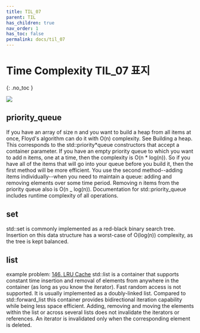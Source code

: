 ```yaml
---
title: TIL_07
parent: TIL
has_children: true
nav_order: 1
has_toc: false
permalink: docs/til_07
---
```


# Time Complexity TIL_07 표지

{: .no_toc }

![](../../_site/assets/images/time_complexity.png)

## priority_queue

If you have an array of size n and you want to build a heap from all items at once, Floyd's algorithm can do it with O(n) complexity. See Building a heap. This corresponds to the std::priority*queue constructors that accept a container parameter.
If you have an empty priority queue to which you want to add n items, one at a time, then the complexity is O(n * log(n)).
So if you have all of the items that will go into your queue before you build it, then the first method will be more efficient. You use the second method--adding items individually--when you need to maintain a queue: adding and removing elements over some time period.
Removing n items from the priority queue also is O(n \_ log(n)).
Documentation for std::priority_queue includes runtime complexity of all operations.

## set

std::set is commonly implemented as a red-black binary search tree. Insertion on this data structure has a worst-case of O(log(n)) complexity, as the tree is kept balanced.

## list

example problem:
[146. LRU Cache](/docs/146)
std::list is a container that supports constant time insertion and removal of elements from anywhere in the container (as long as you know the iterator). Fast random access is not supported. It is usually implemented as a doubly-linked list. Compared to std::forward_list this container provides bidirectional iteration capability while being less space efficient.
Adding, removing and moving the elements within the list or across several lists does not invalidate the iterators or references. An iterator is invalidated only when the corresponding element is deleted.

